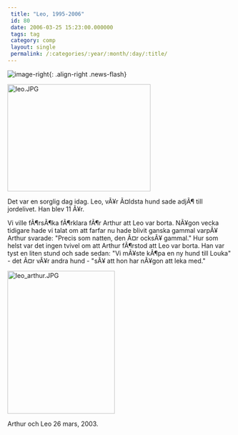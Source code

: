 ```yaml
---
 title: "Leo, 1995-2006"
 id: 80
 date: 2006-03-25 15:23:00.000000
 tags: tag
 category: comp
 layout: single
 permalink: /:categories/:year/:month/:day/:title/
---
```

![image-right](/assets/images/){: .align-right .news-flash}

<a href="http://www.henrikfrisk.com/barn/images/leo.JPG"><img alt="leo.JPG" src="http://www.henrikfrisk.com/barn/images/leo-thumb.JPG" width="320" height="240" border="0" /></a>

Det var en sorglig dag idag. Leo, vÃ¥r Ã¤ldsta hund sade adjÃ¶ till jordelivet. Han blev 11 Ã¥r.

Vi ville fÃ¶rsÃ¶ka fÃ¶rklara fÃ¶r Arthur att Leo var borta. NÃ¥gon vecka tidigare hade vi talat om att farfar nu hade blivit ganska gammal varpÃ¥ Arthur svarade: "Precis som natten, den Ã¤r ocksÃ¥ gammal." Hur som helst var det ingen tvivel om att Arthur fÃ¶rstod att Leo var borta. Han var tyst en liten stund och sade sedan: "Vi mÃ¥ste kÃ¶pa en ny hund till Louka" - det Ã¤r vÃ¥r andra hund - "sÃ¥ att hon har nÃ¥gon att leka med."

<a href="http://www.henrikfrisk.com/barn/images/leo_arthur.JPG"><img alt="leo_arthur.JPG" src="http://www.henrikfrisk.com/barn/images/leo_arthur-thumb.JPG" width="240" height="320" border="0" /></a>

Arthur och Leo 26 mars, 2003.

